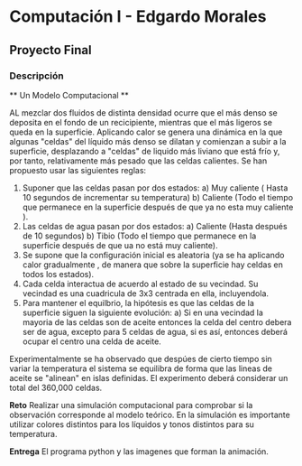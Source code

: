 # Computación I - Edgardo Morales
## Proyecto Final

### Descripción

** Un Modelo Computacional **

AL mezclar dos fluidos de distinta densidad ocurre que el más denso se deposita en el fondo de un recicipiente, mientras que el más ligeros se queda en la superficie. Aplicando calor se genera una dinámica en la que algunas "celdas" del líquido más denso se dilatan y comienzan a subir a la superficie, desplazando a "celdas" de liquido más liviano que está frío y, por tanto, relativamente más pesado que las celdas calientes. Se han propuesto usar las siguientes reglas:
1. Suponer que las celdas pasan por dos estados:
  a) Muy caliente ( Hasta 10 segundos de incrementar su temperatura)
  b) Caliente (Todo el tiempo que permanece en la superficie después de que ya no esta muy caliente ).
3. Las celdas de agua pasan por dos estados:
  a) Caliente (Hasta después de 10 segundos)
  b) Tibio (Todo el tiempo que permanece en la superficie después de que ua no está muy caliente).
4. Se supone que la configuración inicial es aleatoria (ya se ha aplicando calor gradualmente , de manera que sobre la superficie hay celdas en todos los estados).
5. Cada celda interactua de acuerdo al estado de su vecindad. Su vecindad es una cuadricula de 3x3 centrada en ella, incluyendola.
6. Para mantener el equilbrio, la hipótesis es que las celdas de la superficie siguen la siguiente evolución:
  a) Si en una vecindad la mayoria de las celdas son de aceite entonces la celda del centro debera ser de agua, excepto para 5 celdas de agua, si es así, entonces deberá ocupar el centro una celda de aceite.
  
Experimentalmente se ha observado que despúes de cierto tiempo sin variar la temperatura el sistema se equilibra de forma que las lineas de aceite se "alinean" en islas definidas. El experimento deberá considerar un total del 360,000 celdas.

**Reto**
Realizar una simulación computacional para comprobar si la observación corresponde al modelo teórico. En la simulación es importante utilizar colores distintos para los líquidos y tonos distintos para su temperatura.

**Entrega**
El programa python y las imagenes que forman la animación.
